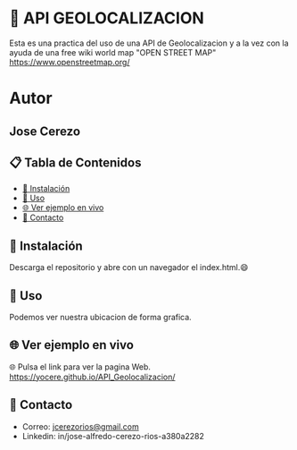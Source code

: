 # 📁 API GEOLOCALIZACION

Esta es una practica del uso de una API de Geolocalizacion y a la vez con la ayuda de una free wiki world map "OPEN STREET MAP" https://www.openstreetmap.org/

# Autor

## **Jose Cerezo**

## 📋 Tabla de Contenidos

- [🔧 Instalación](#instalación)
- [🚀 Uso](#uso)
- [🌐 Ver ejemplo en vivo](#Verjemploenvivo)
- [📧 Contacto](#contacto)

## 🔧 Instalación

Descarga el repositorio y abre con un navegador el index.html.😄

## 🚀 Uso

Podemos ver nuestra ubicacion de forma grafica.

## 🌐 Ver ejemplo en vivo

🌐 Pulsa el link para ver la pagina Web. 
 https://yocere.github.io/API_Geolocalizacion/

## 📧 Contacto

- Correo: jcerezorios@gmail.com
- Linkedin: in/jose-alfredo-cerezo-rios-a380a2282
